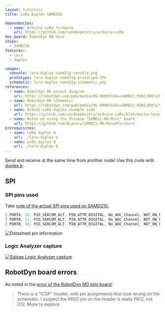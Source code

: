 ```yaml
---
layout: tutorials
title: LoRa Duplex SAMD21G

dependancies:
  - name: Arduino LoRa firmware
    url: https://github.com/sandeepmistry/arduino-LoRa
dev_board: RobotDyn M0 Mini
chips:
  - SAMD21G
features:
  - lora
  - duplex

images:
  console: lora-duplex-samd21g-console.png
  prototype: lora-duplex-samd21g-prototype.JPG
  schematic: lora-duplex-samd21g-schematic.png
references:
  - name: RobotDyn M0 pinout diagram
    url: https://robotdyn.com/pub/media/0G-00005516==SAMD21-MINI/DOCS/PINOUT==0G-00005516==SAMD21-MINI.jpg
  - name: RobotDyn M0 schematic
    url: https://robotdyn.com/pub/media/0G-00005516==SAMD21-MINI/DOCS/Schematic==0G-00005516==SAMD21-MINI.pdf
  - name: Ardino LoRa Duplex example code
    url: https://github.com/sandeepmistry/arduino-LoRa/blob/master/examples/LoRaDuplex/LoRaDuplex.ino
  - name: Notes on using the Chinese "SAMD21-M0-Mini" board
    url: https://github.com/BLavery/SAMD21-M0-Mini#hardware
prerequisites:
  - name: LoRa duplex A
    url: ./lora-duplex-a
  - name: LoRa duplex B
    url: ./lora-duplex-b
---
```


Send and receive at the same time from another node! Use this code with [duplex b](lora-duplex-b).

## SPI

### SPI pins used

Take [note of the actual SPI pins used on SAMD21G](https://github.com/arduino/ArduinoCore-samd/blob/master/variants/arduino_mzero/variant.cpp#L141).

```c
{ PORTA, 12, PIO_SERCOM_ALT, PIN_ATTR_DIGITAL, No_ADC_Channel, NOT_ON_PWM, NOT_ON_TIMER, EXTERNAL_INT_12 }, // MISO: SERCOM4/PAD[0] PA12
{ PORTB, 11, PIO_SERCOM_ALT, PIN_ATTR_DIGITAL, No_ADC_Channel, NOT_ON_PWM, NOT_ON_TIMER, EXTERNAL_INT_11 }, // SCK: SERCOM4/PAD[3] PB11
{ PORTB, 10, PIO_SERCOM_ALT, PIN_ATTR_DIGITAL, No_ADC_Channel, NOT_ON_PWM, NOT_ON_TIMER, EXTERNAL_INT_10 }, // MOSI: SERCOM4/PAD[2] PB10
```

<img src="{{ site.url }}/assets/images/tutorials/lora-duplex-samd21g-pin-mux.png" alt="Datasheet pin information">

### Logic Analyzer capture

<a href="{{ site.url }}/assets/images/tutorials/lora-duplex-samd21g-signals.png"><img src="{{ site.url }}/assets/images/tutorials/lora-duplex-samd21g-signals.png" alt="Saleae Logic Analyzer capture"></a>

## RobotDyn board errors

As noted in the [error of the RobotDyn M0 mini board](https://github.com/BLavery/SAMD21-M0-Mini#hardware):

> There is a "ICSP" header, with pin assignments that look wrong on the schematic. I suspect the MISO pin on the header is really PA12, not D12. More to explore.

